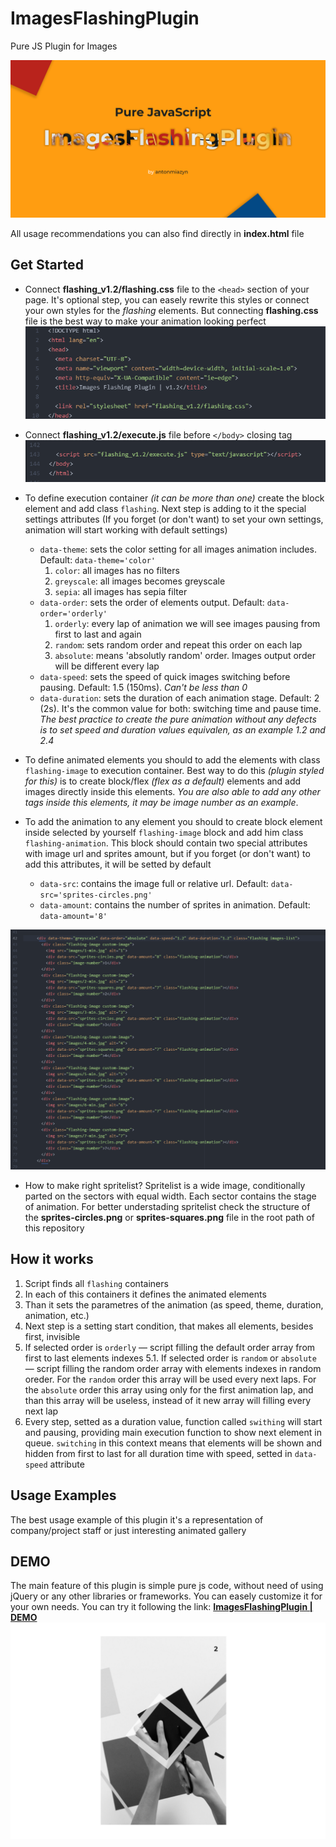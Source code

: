 # ImagesFlashingPlugin
Pure JS Plugin for Images


![ImagesFlashingPlugin](/Untitled-1.png)


All usage recommendations you can also find directly in **index.html** file


## Get Started

* Connect **flashing_v1.2/flashing.css** file to the `<head>` section of your page. It's optional step, you can easely rewrite this styles or connect your own styles for the *flashing* elements. But connecting **flashing.css** file is the best way to make your animation looking perfect
![Css connecting](/screens/screen-1.png)

* Connect **flashing_v1.2/execute.js** file before `</body>` closing tag
![Script connecting](/screens/screen-2.png)

* To define execution container *(it can be more than one)* create the block element and add class `flashing`. Next step is adding to it the special settings attributes (If you forget (or don't want) to set your own settings, animation will start working with default settings)
  * `data-theme`: sets the color setting for all images animation includes. Default: `data-theme='color'`
    1. `color`: all images has no filters
    2. `greyscale`: all images becomes greyscale
    3. `sepia`: all images has sepia filter
  * `data-order`: sets the order of elements output. Default: `data-order='orderly'`
    1. `orderly`: every lap of animation we will see images pausing from first to last and again
    2. `random`: sets random order and repeat this order on each lap
    3. `absolute`: means 'absolutly random' order. Images output order will be different every lap
  * `data-speed`: sets the speed of quick images switching before pausing. Default: 1.5 (150ms). *Can't be less than 0*
  * `data-duration`: sets the duration of each animation stage. Default: 2 (2s). It's the common value for both: switching time and pause time. *The best practice to create the pure animation without any defects is to set speed and duration values equivalen, as an example 1.2 and 2.4*
  
* To define animated elements you should to add the elements with class `flashing-image` to execution container. Best way to do this *(plugin styled for this)* is to create block/flex *(flex as a default)* elements and add images directly inside this elements. *You are also able to add any other tags inside this elements, it may be image number as an example*.

* To add the animation to any element you should to create block element inside selected by yourself `flashing-image` block and add him class `flashing-animation`. This block should contain two special attributes with image url and sprites amount, but if you forget (or don't want) to add this attributes, it will be setted by default
  * `data-src`: contains the image full or relative url. Default: `data-src='sprites-circles.png'`
  * `data-amount`: contains the number of sprites in animation. Default: `data-amount='8'`
  
![Layout](/screens/screen-3.png)
  
* How to make right spritelist? Spritelist is a wide image, conditionally parted on the sectors with equal width. Each sector contains the stage of animation. For better understading spritelist check the structure of the **sprites-circles.png** or **sprites-squares.png** file in the root path of this repository


## How it works

1. Script finds all `flashing` containers
2. In each of this containers it defines the animated elements
3. Than it sets the parametres of the animation (as speed, theme, duration, animation, etc.)
4. Next step is a setting start condition, that makes all elements, besides first, invisible
5. If selected order is `orderly` — script filling the default order array from first to last elements indexes
  5.1. If selected order is `random` or `absolute` — script filling the random order array with elements indexes in random oreder. For the `random` order this array will be used every next laps. For the `absolute` order this array using only for the first animation lap, and than this array will be useless, instead of it new array will filling every next lap
6. Every step, setted as a duration value, function called `swithing` will start and pausing, providing main execution function to show next element in queue. `switching` in this context means that elements will be shown and hidden from first to last for all duration time with speed, setted in `data-speed` attribute


## Usage Examples

The best usage example of this plugin it's a representation of company/project staff or just interesting animated gallery

## DEMO

The main feature of this plugin is simple pure js code, without need of using jQuery or any other libraries or frameworks. You can easely customize it for your own needs.
You can try it following the link: **[ImagesFlashingPlugin | DEMO](https://antonmiazyn.github.io/projects/ImagesFlashingJS(v1.2)/index.html)**
![Demo preview](/screens/screen-4.png)
